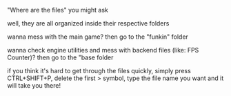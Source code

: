 "Where are the files" you might ask

well, they are all organized inside their respective folders

wanna mess with the main game? then go to the "funkin" folder

wanna check engine utilities and mess with backend files (like: FPS Counter)? then go to the "base folder

if you think it's hard to get through the files quickly, simply press CTRL+SHIFT+P, delete the first > symbol, type the file name you want and it will take you there!